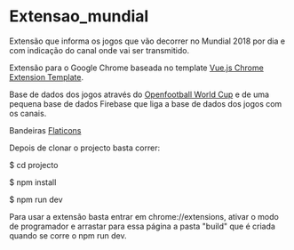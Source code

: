 # Extensao_mundial
Extensão que informa os jogos que vão decorrer no Mundial 2018 por dia e com indicação do canal onde vai ser transmitido.

Extensão para o Google Chrome baseada no template  <a href="https://github.com/YuraDev/vue-chrome-extension-template">Vue.js Chrome Extension Template</a>.

Base de dados dos jogos através do <a href="https://github.com/openfootball/world-cup.json">Openfootball World Cup</a> e de uma pequena base de dados Firebase que liga a base de dados dos jogos com os canais. 

Bandeiras <a href="https://www.flaticon.com/packs/international-flags">Flaticons</a>

Depois de clonar o projecto basta correr:

$ cd projecto

$ npm install

$ npm run dev


Para usar a extensão basta entrar em chrome://extensions, ativar o modo de programador e arrastar para essa página a pasta "build" que é criada quando se corre o npm run dev.

  
